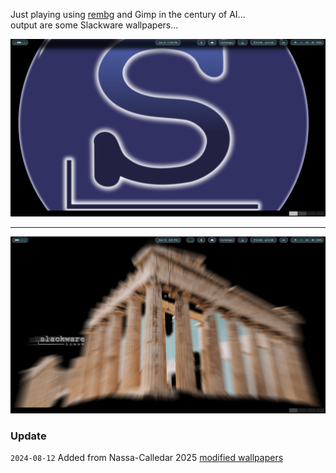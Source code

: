 Just playing using [rembg](https://github.com/danielgatis/rembg) and Gimp in the century of AI...<br>
output are some Slackware wallpapers... 

![](./Screenshot.png)

---

![](./gimp-3.0.0-RC.png)

### Update
`2024-08-12`
Added from Nassa-Calledar 2025 [modified wallpapers](./Nassa_Slackware_Wallpapers-2025) <br>
